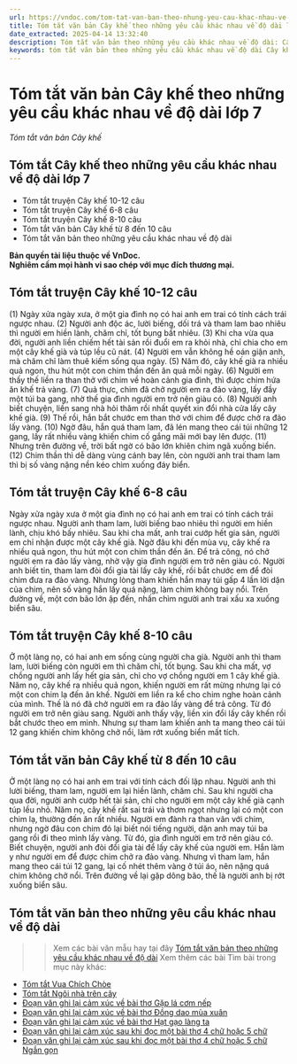 ```yaml
---
url: https://vndoc.com/tom-tat-van-ban-theo-nhung-yeu-cau-khac-nhau-ve-do-dai-cay-khe-272579
title: Tóm tắt văn bản Cây khế theo những yêu cầu khác nhau về độ dài lớp 7 - Tóm tắt văn bản Cây khế - VnDoc.com
date_extracted: 2025-04-14 13:32:40
description: Tóm tắt văn bản theo những yêu cầu khác nhau về độ dài: Cây khế lớp 7 được biên soạn nhằm giúp các em HS đạt kết quả tốt trong quá trình làm bài tập và học tập môn Ngữ văn lớp 7.
keywords: tóm tắt văn bản theo những yêu cầu khác nhau về độ dài Cây khế,tóm tắt văn bản Cây khế,Tóm tắt truyện Cây khế 8-10 câu,Tóm tắt truyện Cây khế 6-8 câu,Tóm tắt truyện Cây khế 10-12 câu,tóm tắt bài Cây khế,tóm tắt Cây khế,tóm tắt văn bản Cây khế ngắn gọn,tóm tắt Cây khế ngắn gọn
---
```


# Tóm tắt văn bản Cây khế theo những yêu cầu khác nhau về độ dài lớp 7
 _Tóm tắt văn bản Cây khế_
## **Tóm tắt Cây khế theo những yêu cầu khác nhau về độ dài lớp 7**
  * Tóm tắt truyện Cây khế 10-12 câu
  * Tóm tắt truyện Cây khế 6-8 câu
  * Tóm tắt truyện Cây khế 8-10 câu
  * Tóm tắt văn bản Cây khế từ 8 đến 10 câu
  * Tóm tắt văn bản theo những yêu cầu khác nhau về độ dài 

**Bản quyền tài liệu thuộc về VnDoc.  
Nghiêm cấm mọi hành vi sao chép với mục đích thương mại.**
## **Tóm tắt truyện Cây khế 10-12 câu**
\(1\) Ngày xửa ngày xưa, ở một gia đình nọ có hai anh em trai có tính cách trái ngược nhau. \(2\) Người anh độc ác, lười biếng, dối trá và tham lam bao nhiêu thì người em hiền lành, chăm chỉ, tốt bụng bất nhiêu. \(3\) Khi cha vừa qua đời, người anh liền chiếm hết tài sản rồi đuổi em ra khỏi nhà, chỉ chia cho em một cây khế già và túp lều cũ nát. \(4\) Người em vẫn không hề oán giận anh, mà chăm chỉ làm thuê kiếm sống qua ngày. \(5\) Năm đó, cây khế già ra nhiều quả ngon, thu hút một con chim thần đến ăn quả mỗi ngày. \(6\) Người em thấy thế liền ra than thở với chim về hoàn cảnh gia đình, thì được chim hứa ăn khế trả vàng. \(7\) Quả thực, chim đã chở người em ra đảo vàng, lấy đầy một túi ba gang, nhờ thế gia đình người em trở nên giàu có. \(8\) Người anh biết chuyện, liền sang nhà hỏi thăm rồi nhất quyết xin đổi nhà cửa lấy cây khế già. \(9\) Thế rồi, hắn bắt chước em than thở với chim để được chở ra đảo lấy vàng. \(10\) Ngờ đâu, hắn quá tham lam, đã lén mang theo cái túi những 12 gang, lấy rất nhiều vàng khiến chim cố gắng mãi mới bay lên được. \(11\) Nhưng trên đường về, trời bất ngờ có bão lớn khiên chim ngã xuống biển. \(12\) Chim thần thì dễ dàng vùng cánh bay lên, còn người anh trai tham lam thì bị số vàng nặng nền kéo chìm xuống đáy biển.
## **Tóm tắt truyện Cây khế 6-8 câu**
Ngày xửa ngày xưa ở một gia đình nọ có hai anh em trai có tính cách trái ngược nhau. Người anh tham lam, lười biếng bao nhiêu thì người em hiền lành, chịu khó bấy nhiêu. Sau khi cha mất, anh trai cướp hết gia sản, người em chỉ nhận được một cây khế già. Ngờ đâu khi đến mùa vụ, cây khế ra nhiều quả ngon, thu hút một con chim thần đến ăn. Để trả công, nó chở người em ra đảo lấy vàng, nhờ vậy gia đình người em trở nên giàu có. Người anh biết tin, tham lam đòi đổi gia tài lấy cây khế, rồi bắt chước em để đòi chim đưa ra đảo vàng. Nhưng lòng tham khiến hắn may túi gấp 4 lần lời dặn của chim, nên số vàng hắn lấy quá nặng, làm chim không bay nổi. Trên đường về, một cơn bão lớn ập đến, nhấn chìm người anh trai xấu xa xuống biển sâu.
## **Tóm tắt truyện Cây khế 8-10 câu**
Ở một làng nọ, có hai anh em sống cùng người cha già. Người anh thì tham lam, lười biếng còn người em thì chăm chỉ, tốt bụng. Sau khi cha mất, vợ chồng người anh lấy hết gia sản, chỉ cho vợ chồng người em 1 cây khế già. Năm nọ, cây khế ra nhiều quả ngon, khiến người em rất mừng nhưng lại có một con chim lạ đến ăn khế. Người em liền ra kể cho chim nghe hoàn cảnh của mình. Thế là nó đã chở người em ra đảo lấy vàng để trả công. Từ đó người em trở nên giàu sang. Người anh thấy vậy, liền xin đổi lấy cây khến rồi bắt chước theo em mình. Nhưng sự tham lam khiến anh ta mang theo cái túi 12 gang khiến chim không chở nổi, làm rớt xuống biển mất tích.
## **Tóm tắt văn bản Cây khế từ 8 đến 10 câu**
Ở một làng nọ có hai anh em trai với tính cách đối lập nhau. Người anh thì lười biếng, tham lam, người em lại hiền lành, chăm chỉ. Sau khi người cha qua đời, người anh cướp hết tài sản, chỉ cho người em một cây khế già cạnh túp lều nhỏ. Năm nọ, cây khế rất sai trái và thơm ngọt nhưng lại có một con chim lạ, thường đến ăn rất nhiều. Người em đành ra than vãn với chim, nhưng ngờ đâu con chim đó lại biết nói tiếng người, dặn anh may túi ba gang rồi đi theo mình lấy vàng. Từ đó, gia đình người em trở nên giàu có. Biết chuyện, người anh đòi đổi gia tài để lấy cây khế của người em. Hắn làm y như người em để được chim chở ra đảo vàng. Nhưng vì tham lam, hắn mang theo cái túi 12 gang, lại cố nhét thêm vàng ở túi áo, nên nặng quá chim không chở nổi. Trên đường về lại gặp dông bão, thế là người anh bị rớt xuống biển sâu.
## **Tóm tắt văn bản theo những yêu cầu khác nhau về độ dài**
>> Xem các bài văn mẫu hay tại đây [Tóm tắt văn bản theo những yêu cầu khác nhau về độ dài](<https://vndoc.com/tom-tat-van-ban-theo-nhung-yeu-cau-khac-nhau-ve-do-dai-272565>)
Xem thêm các bài Tìm bài trong mục này khác:
  * [Tóm tắt Vua Chích Chòe](</tom-tat-van-ban-theo-nhung-yeu-cau-khac-nhau-ve-do-dai-vua-chich-choe-272581>)
  * [Tóm tắt Ngôi nhà trên cây](</tom-tat-van-ban-ngoi-nha-tren-cay-10-cau-305567>)
  * [Đoạn văn ghi lại cảm xúc về bài thơ Gặp lá cơm nếp](</doan-van-ghi-lai-cam-xuc-sau-khi-doc-bai-tho-gap-la-com-nep-276451>)
  * [Đoạn văn ghi lại cảm xúc về bài thơ Đồng dao mùa xuân](</doan-van-ghi-lai-cam-xuc-sau-khi-doc-bai-tho-dong-dao-mua-xuan-276452>)
  * [Đoạn văn ghi lại cảm xúc về bài thơ Hạt gạo làng ta](</neu-cam-nghi-cua-em-ve-doan-tho-hat-gao-lang-ta-169265>)
  * [Đoạn văn ghi lại cảm xúc sau khi đọc một bài thơ 4 chữ hoặc 5 chữ](</viet-doan-van-ghi-lai-cam-xuc-sau-khi-doc-mot-bai-tho-4-chu-hoac-5-chu-276455>)
  * [Đoạn văn ghi lại cảm xúc sau khi đọc một bài thơ 4 chữ hoặc 5 chữ Ngắn gọn](</viet-doan-van-ghi-lai-cam-xuc-sau-khi-doc-mot-bai-tho-4-chu-hoac-5-chu-ngan-gon-276457>)

